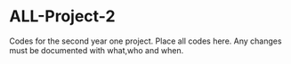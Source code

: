 ALL-Project-2
=============

 Codes for the second year one project.
 Place all codes here.
 Any changes must be documented with what,who and when.
